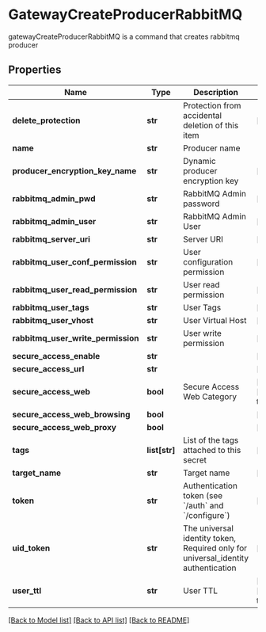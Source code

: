 # GatewayCreateProducerRabbitMQ

gatewayCreateProducerRabbitMQ is a command that creates rabbitmq producer
## Properties
Name | Type | Description | Notes
------------ | ------------- | ------------- | -------------
**delete_protection** | **str** | Protection from accidental deletion of this item | [optional] 
**name** | **str** | Producer name | 
**producer_encryption_key_name** | **str** | Dynamic producer encryption key | [optional] 
**rabbitmq_admin_pwd** | **str** | RabbitMQ Admin password | [optional] 
**rabbitmq_admin_user** | **str** | RabbitMQ Admin User | [optional] 
**rabbitmq_server_uri** | **str** | Server URI | [optional] 
**rabbitmq_user_conf_permission** | **str** | User configuration permission | [optional] 
**rabbitmq_user_read_permission** | **str** | User read permission | [optional] 
**rabbitmq_user_tags** | **str** | User Tags | [optional] 
**rabbitmq_user_vhost** | **str** | User Virtual Host | [optional] 
**rabbitmq_user_write_permission** | **str** | User write permission | [optional] 
**secure_access_enable** | **str** |  | [optional] 
**secure_access_url** | **str** |  | [optional] 
**secure_access_web** | **bool** | Secure Access Web Category | [optional] [default to True]
**secure_access_web_browsing** | **bool** |  | [optional] 
**secure_access_web_proxy** | **bool** |  | [optional] 
**tags** | **list[str]** | List of the tags attached to this secret | [optional] 
**target_name** | **str** | Target name | [optional] 
**token** | **str** | Authentication token (see &#x60;/auth&#x60; and &#x60;/configure&#x60;) | [optional] 
**uid_token** | **str** | The universal identity token, Required only for universal_identity authentication | [optional] 
**user_ttl** | **str** | User TTL | [optional] [default to '60m']

[[Back to Model list]](../README.md#documentation-for-models) [[Back to API list]](../README.md#documentation-for-api-endpoints) [[Back to README]](../README.md)


